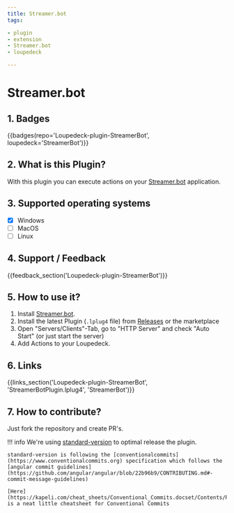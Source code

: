 ```yaml
---
title: Streamer.bot
tags:

- plugin
- extension
- Streamer.bot
- loupedeck

---
```


# Streamer.bot

## 1. Badges

{{badges(repo='Loupedeck-plugin-StreamerBot', loupedeck='StreamerBot')}}

## 2. What is this Plugin?

With this plugin you can execute actions on your [Streamer.bot](https://streamer.bot/) application.

## 3. Supported operating systems
- [x] Windows
- [ ] MacOS
- [ ] Linux

## 4. Support / Feedback

{{feedback_section('Loupedeck-plugin-StreamerBot')}}

## 5. How to use it?

1. Install [Streamer.bot](https://streamer.bot/).
2. Install the latest Plugin (`.lplug4` file) from [Releases](https://github.com/XeroxDev/Loupedeck-plugin-StreamerBot/releases) or the marketplace
3. Open "Servers/Clients"-Tab, go to "HTTP Server" and check "Auto Start" (or just start the server)
4. Add Actions to your Loupedeck.

## 6. Links

{{links_section('Loupedeck-plugin-StreamerBot', 'StreamerBotPlugin.lplug4', 'StreamerBot')}}

## 7. How to contribute?

Just fork the repository and create PR's.

!!! info
    We're using [standard-version](https://github.com/conventional-changelog/standard-version) to optimal release the plugin. 

    standard-version is following the [conventionalcommits](https://www.conventionalcommits.org) specification which follows the [angular commit guidelines](https://github.com/angular/angular/blob/22b96b9/CONTRIBUTING.md#-commit-message-guidelines)
    
    [Here](https://kapeli.com/cheat_sheets/Conventional_Commits.docset/Contents/Resources/Documents/index) is a neat little cheatsheet for Conventional Commits
